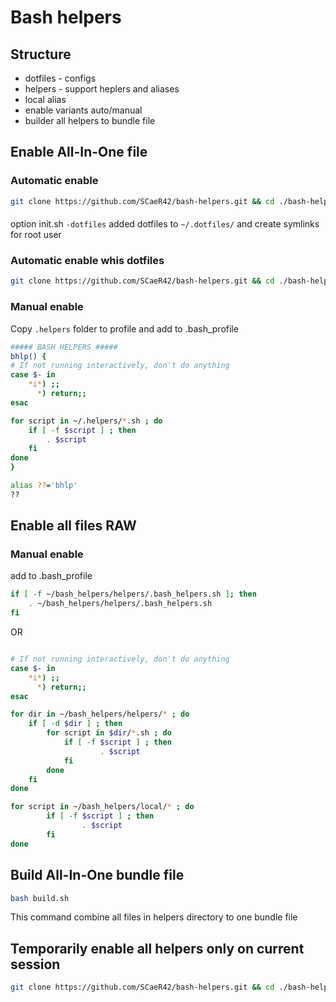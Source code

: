 # Bash helpers

## Structure

- dotfiles - configs
- helpers - support heplers and aliases
- local alias
- enable variants auto/manual
- builder all helpers to bundle file

## Enable All-In-One file

### Automatic enable

```bash
git clone https://github.com/SCaeR42/bash-helpers.git && cd ./bash-helpers && chmod 777 ./init.sh && ./init.sh && rm -fr ../bash-helpers
```

#### 

option init.sh `-dotfiles` added dotfiles to `~/.dotfiles/` and create symlinks for root user

### Automatic enable whis dotfiles

````bash
git clone https://github.com/SCaeR42/bash-helpers.git && cd ./bash-helpers && chmod 777 ./init.sh && ./init.sh -dotfiles && rm -fr ../bash-helpers
````

### Manual enable

Copy `.helpers` folder to profile and add to .bash_profile

````bash
##### BASH HELPERS #####
bhlp() {
# If not running interactively, don't do anything
case $- in
    *i*) ;;
      *) return;;
esac

for script in ~/.helpers/*.sh ; do
    if [ -f $script ] ; then
        . $script
    fi
done
}

alias ??='bhlp'
??
````

## Enable all files RAW

### Manual enable

add to .bash_profile

````bash
if [ -f ~/bash_helpers/helpers/.bash_helpers.sh ]; then
	. ~/bash_helpers/helpers/.bash_helpers.sh
fi
````

OR

```bash

# If not running interactively, don't do anything
case $- in
    *i*) ;;
      *) return;;
esac

for dir in ~/bash_helpers/helpers/* ; do
    if [ -d $dir ] ; then
        for script in $dir/*.sh ; do
            if [ -f $script ] ; then
                    . $script
            fi
        done
    fi
done

for script in ~/bash_helpers/local/* ; do
        if [ -f $script ] ; then
                . $script
        fi
done
```

## Build All-In-One bundle file

````bash
bash build.sh
````

This command combine all files in helpers directory to one bundle file

## Temporarily enable all helpers only on current session

````bash
git clone https://github.com/SCaeR42/bash-helpers.git && cd ./bash-helpers && chmod 777 ./init.sh && ./init.sh -lite && . ./.helpers/bash_helpers_bundle.sh && . ./.helpers/local_aliases.sh && rm -fr ../bash-helpers && cd ~/
````
